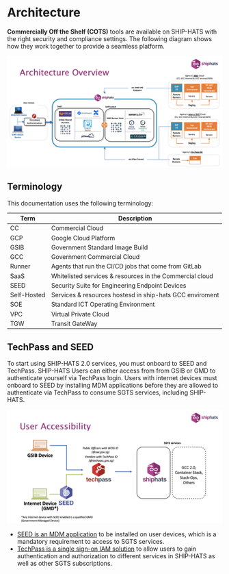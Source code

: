 # Architecture

**Commercially Off the Shelf (COTS)** tools are available on SHIP-HATS with the right security and compliance settings. The following diagram shows how they work together to provide a seamless platform. 

![Architecture](./images/architecture.png)

<!--
The above image provides a high level architecture overview for our new SHIP-HATS2.0 platform.

- The left side of the diagram shows the user accessibility to the services we are offering 
- The middle box represents the services in SHIP-HATS 
- The right box indicates the components that are the deployment endpoints at agency hosting resources

### Key Features
- One of the new features in SHIP-HATS 2.0 is the removal of OpenVpn and SHIP credentials in existing 1.0 setup. This is replaced by TechPass and SEED, as explained in the [TechPass and SEED](#techpass-and-seed) section.  
- The central pieces are the COTS applications. As shown in the diagram, we will be hosting the resources using SaaS by the product principals. The SaaS offering has higher resiliency and faster product update to offer a greater experience to our users.
    - The initial offering will be Gitlab on SaaS. This is a SaaS instance from Gitlab that is hosted in Singapore region and it is dedicated to GovTech usage only. We have gone through all the necessary risk assessment and compliance check on this setup to ensure that we can keep our data up to *Restricted* classification.  
    - SHIP-HATS 2.0 will soon enable the cloud version of JIRA, Confluence, and Fortify on Demand at a later date. 
    - pCloudy device test farm over the cloud is already available in current setup, and it will remain as it is. 
    - The right section in the center box indicates that we have hosted the Gitlab runner that is shareable by SHIP-HATS users. These runners will gradually be replaced by Gitlab shared runners on the SaaS in near future. 
- Sonarqube, Nexus products, and Prisma Cloud applications will be moved to the SaaS version at a later dates. Refer to our product roadmap. 
    - The deployment section on the right side of the diagram indicates that the agencies can leverage on SHIP deployment runners or agent offered as a common service to the tenant hosting environments. We support GCC1 and 2, both Internet & intranet/Gen compartments. 
- Agency with on-prem resources are able to configure remote runners in their DC and can establish a connection to SHIP-HATS via IPSec Tunnel to consume our services and to perform automated deployment. 

-->


## Terminology
This documentation uses the following terminology:

| **Term** | **Description** |
| --- | --- |
|CC|Commercial Cloud|
|GCP|Google Cloud Platform|
| GSIB | Government Standard Image Build|
| GCC | Government Commercial Cloud |
|Runner  | Agents that run the CI/CD jobs that come from GitLab|
|SaaS | Whitelisted services & resources in the Commercial cloud
|SEED|Security Suite for Engineering Endpoint Devices
|Self-Hosted |  Services & resources hostesd in ship-hats GCC enviroment
| SOE | Standard ICT Operating Environment|
| VPC | Virtual Private Cloud|
| TGW | Transit GateWay|

## TechPass and SEED 

To start using SHIP-HATS 2.0 services, you must onboard to SEED and TechPass. 
SHIP-HATS Users can either access from from GSIB or GMD to authenticate yourself via TechPass login. 
Users with internet devices must onboard to SEED by installing MDM applications before they are allowed to authenticate via TechPass to consume SGTS services, including SHIP-HATS. 

![](./images/tp-seed.png)


- [SEED is an MDM application](https://docs.developer.tech.gov.sg/docs/security-suite-for-engineering-endpoint-devices/) to be installed on user devices, which is a mandatory requirement to access to SGTS services. 
- [TechPass is a single sign-on IAM solution](https://docs.developer.tech.gov.sg/docs/techpass-tenant-guide/) to allow users to gain authentication and authorization to different services in SHIP-HATS as well as other SGTS subscriptions. 
